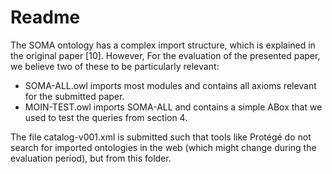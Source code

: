 # Readme
The SOMA ontology has a complex import structure, which is explained in the original paper [10].
However, For the evaluation of the presented paper, we believe two of these to be particularly relevant:

* SOMA-ALL.owl imports most modules and contains all axioms relevant for the submitted paper.
* MOIN-TEST.owl imports SOMA-ALL and contains a simple ABox that we used to test the queries from section 4.

The file catalog-v001.xml is submitted such that tools like Protégé do not search for imported ontologies in the web (which might change during the evaluation period), but from this folder.